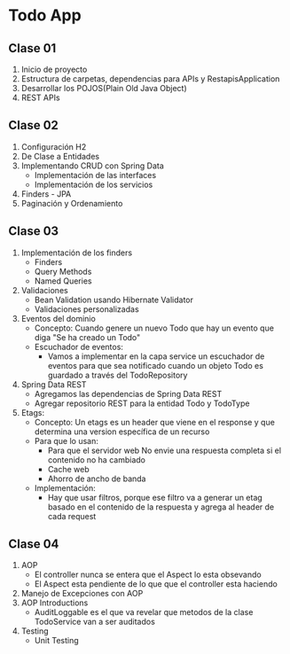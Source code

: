 # Todo App 

## Clase 01
1. Inicio de proyecto
2. Estructura de carpetas, dependencias para APIs y RestapisApplication
3. Desarrollar los POJOS(Plain Old Java Object)
4. REST APIs

## Clase 02
1. Configuración H2
2. De Clase a Entidades
3. Implementando CRUD con Spring Data 
   - Implementación de las interfaces
   - Implementación de los servicios
5. Finders - JPA
6. Paginación y Ordenamiento

## Clase 03
1. Implementación de los finders
   - Finders
   - Query Methods
   - Named Queries
2. Validaciones
   - Bean Validation usando Hibernate Validator
   - Validaciones personalizadas
3. Eventos del dominio
   - Concepto: Cuando genere un nuevo Todo que hay un evento que diga "Se ha creado un Todo"
   - Escuchador de eventos: 
     - Vamos a implementar en la capa service un escuchador de eventos para que sea notificado cuando un objeto Todo es guardado a través del TodoRepository
4. Spring Data REST
   - Agregamos las dependencias de Spring Data REST
   - Agregar repositorio REST para la entidad Todo y TodoType
5. Etags: 
   - Concepto: Un etags es un header que viene en el response y que determina una version específica de un recurso
   - Para que lo usan: 
     - Para que el servidor web No envie una respuesta completa si el contenido no ha cambiado
     - Cache web
     - Ahorro de ancho de banda
    - Implementación:
      - Hay que usar filtros, porque ese filtro va a generar un etag basado en el contenido de la respuesta y agrega al header de cada request

## Clase 04
1. AOP
   - El controller nunca se entera que el Aspect lo esta obsevando
   - El Aspect esta pendiente de lo que que el controller esta haciendo
2. Manejo de Excepciones con AOP
3. AOP Introductions
   - AuditLoggable es el que va revelar que metodos de la clase TodoService van a ser auditados 
4. Testing
   - Unit Testing